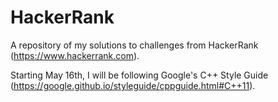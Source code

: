 # HackerRank
A repository of my solutions to challenges from HackerRank (https://www.hackerrank.com).

Starting May 16th, I will be following Google's C++ Style Guide (https://google.github.io/styleguide/cppguide.html#C++11).
